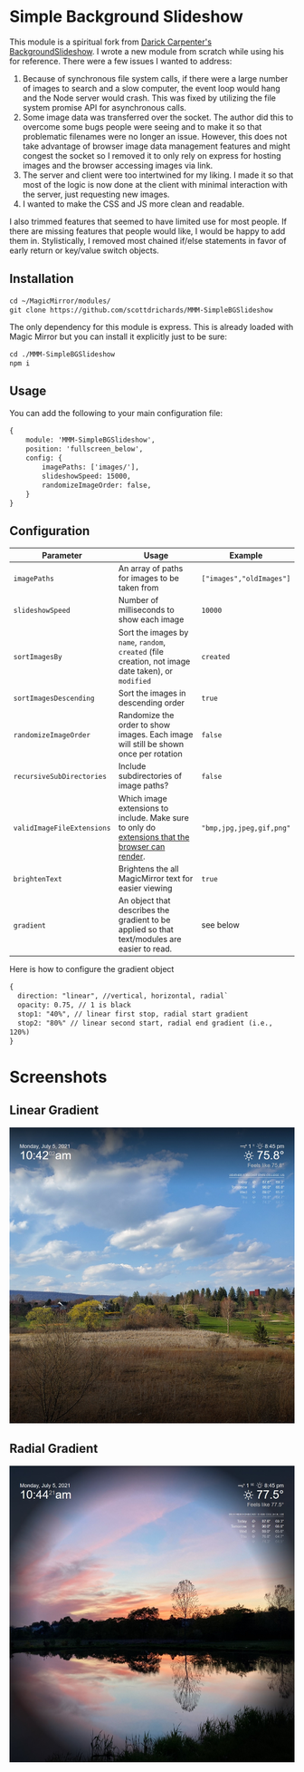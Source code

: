 # Simple Background Slideshow
This module is a spiritual fork from [Darick Carpenter's BackgroundSlideshow](https://github.com/darickc/MMM-BackgroundSlideshow). I wrote a new module from scratch while using his for reference. There were a few issues I wanted to address:
1. Because of synchronous file system calls, if there were a large number of images to search and a slow computer, the event loop would hang and the Node server would crash. This was fixed by utilizing the file system promise API for asynchronous calls.
2. Some image data was transferred over the socket. The author did this to overcome some bugs people were seeing and to make it so that problematic filenames were no longer an issue. However, this does not take advantage of browser image data management features and might congest the socket so I removed it to only rely on express for hosting images and the browser accessing images via link.
3. The server and client were too intertwined for my liking. I made it so that most of the logic is now done at the client with minimal interaction with the server, just requesting new images.
4. I wanted to make the CSS and JS more clean and readable.


I also trimmed features that seemed to have limited use for most people. If there are missing features that people would like, I would be happy to add them in.
Stylistically, I removed most chained if/else statements in favor of early return or key/value switch objects.

## Installation
    cd ~/MagicMirror/modules/
    git clone https://github.com/scottdrichards/MMM-SimpleBGSlideshow

The only dependency for this module is express. This is already loaded with Magic Mirror but you can install it explicitly just to be sure:
    
    cd ./MMM-SimpleBGSlideshow
    npm i

## Usage
You can add the following to your main configuration file:

    {
        module: 'MMM-SimpleBGSlideshow',
        position: 'fullscreen_below',
        config: {
            imagePaths: ['images/'],
            slideshowSpeed: 15000,
            randomizeImageOrder: false,
        }
    }
## Configuration
|Parameter | Usage| Example|
|----------|----------|----------|
|`imagePaths`|An array of paths for images to be taken from|`["images","oldImages"]`|
|`slideshowSpeed`|Number of milliseconds to show each image|`10000`|
`sortImagesBy`|Sort the images by `name`, `random`, `created` (file creation, not image date taken), or `modified`|`created`|
|`sortImagesDescending`|Sort the images in descending order|`true`|
|`randomizeImageOrder`|Randomize the order to show images. Each image will still be shown once per rotation|`false`|
|`recursiveSubDirectories`|Include subdirectories of image paths?|`false`|
|`validImageFileExtensions`|Which image extensions to include. Make sure to only do [extensions that the browser can render](https://developer.mozilla.org/en-US/docs/Web/HTML/Element/img#supported_image_formats).|`"bmp,jpg,jpeg,gif,png"`|
|`brightenText`|Brightens the all MagicMirror text for easier viewing|`true`|
|`gradient`|An object that describes the gradient to be applied so that text/modules are easier to read.| see below

Here is how to configure the gradient object

    {
      direction: "linear", //vertical, horizontal, radial`
      opacity: 0.75, // 1 is black
      stop1: "40%", // linear first stop, radial start gradient
      stop2: "80%" // linear second start, radial end gradient (i.e., 120%)
    }

# Screenshots
## Linear Gradient
![Linear Gradient Example](/screenshots/Linear%20Gradient.jpg)
## Radial Gradient
![Radial Gradient Example](/screenshots/Radial%20Gradient.jpg)
